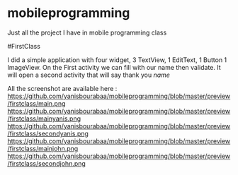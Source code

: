 # mobileprogramming

Just all the project I have in mobile programming class

#FirstClass

I did a simple application with four widget, 3 TextView, 1 EditText, 1 Button 1 ImageView.
On the First activity we can fill with our name then validate.
It will open a second activity that will say thank you *name*

All the screenshot are available here :
https://github.com/yanisbourabaa/mobileprogramming/blob/master/preview/firstclass/main.png
https://github.com/yanisbourabaa/mobileprogramming/blob/master/preview/firstclass/mainyanis.png
https://github.com/yanisbourabaa/mobileprogramming/blob/master/preview/firstclass/secondyanis.png
https://github.com/yanisbourabaa/mobileprogramming/blob/master/preview/firstclass/mainjohn.png
https://github.com/yanisbourabaa/mobileprogramming/blob/master/preview/firstclass/secondjohn.png
